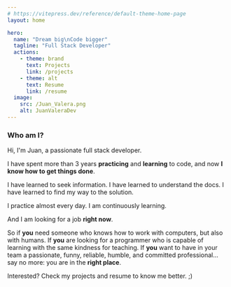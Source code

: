 ```yaml
---
# https://vitepress.dev/reference/default-theme-home-page
layout: home

hero:
  name: "Dream big\nCode bigger"
  tagline: "Full Stack Developer"
  actions:
    - theme: brand
      text: Projects
      link: /projects
    - theme: alt
      text: Resume
      link: /resume
  image:
    src: /Juan_Valera.png
    alt: JuanValeraDev
---
```


### Who am I?

<!--
    TODO: 
    -   Añadir breadcrumbs a los proyectos
    -   Poner la opción de cambiar de idioma
    -   Añadir página de contacto para recibir emails
    -   Poner públicos los dos proyectos en github de eduManage
    
-->
Hi, I'm Juan, a passionate full stack developer. 

I have spent more than 3 years **practicing** and **learning** to
code, and now **I know how to get things done**. 

I have learned to seek information. I have learned to understand
the docs. I have learned to find my way to the solution.

I practice almost every day. I am continuously learning.

And I am looking for a job **right now**.

So if **you** need someone who knows how to work with computers, but also with humans. If **you** are looking for a programmer
who is capable of learning with the same kindness for teaching. If **you** want to have in your team a passionate, funny,
reliable, humble, and committed professional... say no more: you are in the **right place**.

Interested? Check my projects and resume to know me better. ;)




